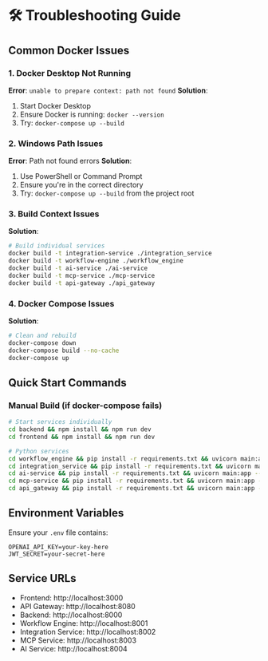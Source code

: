 # 🛠️ Troubleshooting Guide

## Common Docker Issues

### 1. Docker Desktop Not Running
**Error**: `unable to prepare context: path not found`
**Solution**: 
1. Start Docker Desktop
2. Ensure Docker is running: `docker --version`
3. Try: `docker-compose up --build`

### 2. Windows Path Issues
**Error**: Path not found errors
**Solution**:
1. Use PowerShell or Command Prompt
2. Ensure you're in the correct directory
3. Try: `docker-compose up --build` from the project root

### 3. Build Context Issues
**Solution**:
```bash
# Build individual services
docker build -t integration-service ./integration_service
docker build -t workflow-engine ./workflow_engine
docker build -t ai-service ./ai-service
docker build -t mcp-service ./mcp-service
docker build -t api-gateway ./api_gateway
```

### 4. Docker Compose Issues
**Solution**:
```bash
# Clean and rebuild
docker-compose down
docker-compose build --no-cache
docker-compose up
```

## Quick Start Commands

### Manual Build (if docker-compose fails)
```bash
# Start services individually
cd backend && npm install && npm run dev
cd frontend && npm install && npm run dev

# Python services
cd workflow_engine && pip install -r requirements.txt && uvicorn main:app --host 0.0.0.0 --port 8001
cd integration_service && pip install -r requirements.txt && uvicorn main:app --host 0.0.0.0 --port 8002
cd ai-service && pip install -r requirements.txt && uvicorn main:app --host 0.0.0.0 --port 8004
cd mcp-service && pip install -r requirements.txt && uvicorn main:app --host 0.0.0.0 --port 8003
cd api_gateway && pip install -r requirements.txt && uvicorn main:app --host 0.0.0.0 --port 8080
```

## Environment Variables

Ensure your `.env` file contains:
```
OPENAI_API_KEY=your-key-here
JWT_SECRET=your-secret-here
```

## Service URLs
- Frontend: http://localhost:3000
- API Gateway: http://localhost:8080
- Backend: http://localhost:8000
- Workflow Engine: http://localhost:8001
- Integration Service: http://localhost:8002
- MCP Service: http://localhost:8003
- AI Service: http://localhost:8004
